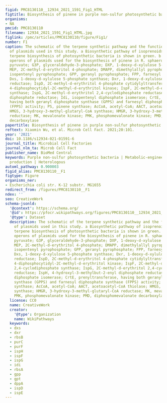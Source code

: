 ```yaml
---
figid: PMC8130110__12934_2021_1591_Fig1_HTML
figtitle: Biosynthesis of pinene in purple non-sulfur photosynthetic bacteria
organisms:
- NA
pmcid: PMC8130110
filename: 12934_2021_1591_Fig1_HTML.jpg
figlink: /pmc/articles/PMC8130110/figure/Fig1/
number: F1
caption: The schematic of the terpene synthetic pathway and the functional operons
  of plasmids used in this study. a Biosynthetic pathway of isoprenoids. The intrinsic
  terpene biosynthesis of photosynthetic bacteria is shown in green. b The functional
  operons of plasmids used for the biosynthesis of pinene in R. sphaeroides. Pyr,
  pyruvate; G3P, glyceraldehyde-3-phosphate; DXP, 1-deoxy-d-xylulose 5-phosphate;
  MEP, 2C-methyl-d-erythritol 4-phosphate; DMAPP, dimethylallyl pyrophosphate; IPP,
  isopentenyl pyrophosphate; GPP, geranyl pyrophosphate; FPP, farnesyl pyrophosphate;
  Dxs, 1-deoxy-d-xylulose 5-phosphate synthase; Dxr, 1-deoxy-d-xylulose 5-phosphate
  reductase; IspD, 2C-methyl-d-erythritol 4-phosphate cytidylyltransferase; IspE,
  4-diphosphocytidyl-2C-methyl-d-erythritol kinase; IspF, 2C-methyl-d-erythritol 2,4-cyclodiphosphate
  synthase; IspG, 2C-methyl-d-erythritol 2,4-cyclodiphosphate reductase; IspH, 4-hydroxyl-3-methylbut-2-enyl
  diphosphate reductase; Idi, isopentenyl diphosphate isomerase; CrtE, prenyltransferase,
  having both geranyl diphosphate synthase (GPPS) and farnesyl diphosphate synthase
  (FPPS) activity; PS, pinene synthase; AcCoA, acetyl-CoA; AACT, acetoacetyl-CoA thiolase;
  HMGS, 3-hydroxy-3-methyl-glutaryl-CoA synthase; HMGR, 3-hydroxy-3-methyl-glutaryl-CoA
  reductase; MK, mevalonate kinase; PMK, phosphomevalonate kinase; PMD, diphosphomevalonate
  decarboxylase
papertitle: Biosynthesis of pinene in purple non-sulfur photosynthetic bacteria.
reftext: Xiaomin Wu, et al. Microb Cell Fact. 2021;20:101.
year: '2021'
doi: 10.1186/s12934-021-01591-6
journal_title: Microbial Cell Factories
journal_nlm_ta: Microb Cell Fact
publisher_name: BioMed Central
keywords: Purple non-sulfur photosynthetic bacteria | Metabolic-engineered | Pinene
  production | Heterologous
automl_pathway: 0.900003
figid_alias: PMC8130110__F1
figtype: Figure
organisms_ner:
- Escherichia coli str. K-12 substr. MG1655
redirect_from: /figures/PMC8130110__F1
ndex: ''
seo: CreativeWork
schema-jsonld:
  '@context': https://schema.org/
  '@id': https://pfocr.wikipathways.org/figures/PMC8130110__12934_2021_1591_Fig1_HTML.html
  '@type': Dataset
  description: The schematic of the terpene synthetic pathway and the functional operons
    of plasmids used in this study. a Biosynthetic pathway of isoprenoids. The intrinsic
    terpene biosynthesis of photosynthetic bacteria is shown in green. b The functional
    operons of plasmids used for the biosynthesis of pinene in R. sphaeroides. Pyr,
    pyruvate; G3P, glyceraldehyde-3-phosphate; DXP, 1-deoxy-d-xylulose 5-phosphate;
    MEP, 2C-methyl-d-erythritol 4-phosphate; DMAPP, dimethylallyl pyrophosphate; IPP,
    isopentenyl pyrophosphate; GPP, geranyl pyrophosphate; FPP, farnesyl pyrophosphate;
    Dxs, 1-deoxy-d-xylulose 5-phosphate synthase; Dxr, 1-deoxy-d-xylulose 5-phosphate
    reductase; IspD, 2C-methyl-d-erythritol 4-phosphate cytidylyltransferase; IspE,
    4-diphosphocytidyl-2C-methyl-d-erythritol kinase; IspF, 2C-methyl-d-erythritol
    2,4-cyclodiphosphate synthase; IspG, 2C-methyl-d-erythritol 2,4-cyclodiphosphate
    reductase; IspH, 4-hydroxyl-3-methylbut-2-enyl diphosphate reductase; Idi, isopentenyl
    diphosphate isomerase; CrtE, prenyltransferase, having both geranyl diphosphate
    synthase (GPPS) and farnesyl diphosphate synthase (FPPS) activity; PS, pinene
    synthase; AcCoA, acetyl-CoA; AACT, acetoacetyl-CoA thiolase; HMGS, 3-hydroxy-3-methyl-glutaryl-CoA
    synthase; HMGR, 3-hydroxy-3-methyl-glutaryl-CoA reductase; MK, mevalonate kinase;
    PMK, phosphomevalonate kinase; PMD, diphosphomevalonate decarboxylase
  license: CC0
  name: CreativeWork
  creator:
    '@type': Organization
    name: WikiPathways
  keywords:
  - dxs
  - dxr
  - rbsB
  - purC
  - purF
  - ispH
  - ispF
  - ispG
  - idi
  - rbsA
  - gpp
  - gpt
  - dppA
  - ispD
  - ispE
---
```

